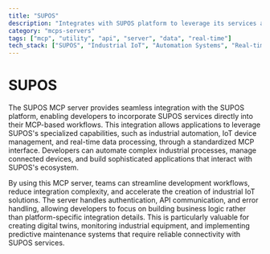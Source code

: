 ```yaml
---
title: "SUPOS"
description: "Integrates with SUPOS platform to leverage its services and capabilities within MCP-based workflows."
category: "mcps-servers"
tags: ["mcp", "utility", "api", "server", "data", "real-time"]
tech_stack: ["SUPOS", "Industrial IoT", "Automation Systems", "Real-time Data Processing"]
---
```


# SUPOS

The SUPOS MCP server provides seamless integration with the SUPOS platform, enabling developers to incorporate SUPOS services directly into their MCP-based workflows. This integration allows applications to leverage SUPOS's specialized capabilities, such as industrial automation, IoT device management, and real-time data processing, through a standardized MCP interface. Developers can automate complex industrial processes, manage connected devices, and build sophisticated applications that interact with SUPOS's ecosystem.

By using this MCP server, teams can streamline development workflows, reduce integration complexity, and accelerate the creation of industrial IoT solutions. The server handles authentication, API communication, and error handling, allowing developers to focus on building business logic rather than platform-specific integration details. This is particularly valuable for creating digital twins, monitoring industrial equipment, and implementing predictive maintenance systems that require reliable connectivity with SUPOS services.
